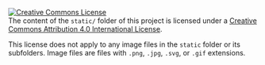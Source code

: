 <a rel="license" href="http://creativecommons.org/licenses/by/4.0/"><img alt="Creative Commons License" style="border-width:0" src="https://i.creativecommons.org/l/by/4.0/88x31.png" /></a><br />The content of the `static/` folder of this project is licensed under a <a rel="license" href="http://creativecommons.org/licenses/by/4.0/">Creative Commons Attribution 4.0 International License</a>.

This license does not apply to any image files in the `static` folder or its subfolders.
Image files are files with `.png`, `.jpg`, `.svg`, or `.gif` extensions.